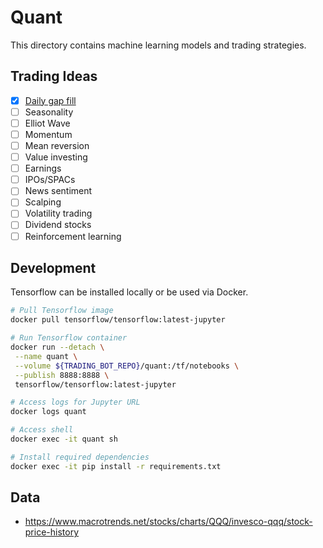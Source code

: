 # Quant

This directory contains machine learning models and trading strategies.

## Trading Ideas

- [x] [Daily gap fill](DailyGapFill.ipynb)
- [ ] Seasonality
- [ ] Elliot Wave
- [ ] Momentum
- [ ] Mean reversion
- [ ] Value investing
- [ ] Earnings
- [ ] IPOs/SPACs
- [ ] News sentiment
- [ ] Scalping
- [ ] Volatility trading
- [ ] Dividend stocks
- [ ] Reinforcement learning

## Development

Tensorflow can be installed locally or be used via Docker.

```bash
# Pull Tensorflow image
docker pull tensorflow/tensorflow:latest-jupyter

# Run Tensorflow container
docker run --detach \
 --name quant \
 --volume ${TRADING_BOT_REPO}/quant:/tf/notebooks \
 --publish 8888:8888 \
 tensorflow/tensorflow:latest-jupyter

# Access logs for Jupyter URL
docker logs quant

# Access shell
docker exec -it quant sh

# Install required dependencies
docker exec -it pip install -r requirements.txt
```

## Data

- https://www.macrotrends.net/stocks/charts/QQQ/invesco-qqq/stock-price-history

